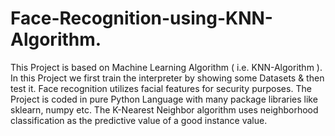 # Face-Recognition-using-KNN-Algorithm.
This Project is based on Machine Learning Algorithm ( i.e. KNN-Algorithm ). In this Project we first train the interpreter by showing some Datasets &amp; then test it. Face recognition utilizes facial features for security purposes. The Project is coded in pure Python Language with many package libraries like sklearn, numpy etc. The K-Nearest Neighbor algorithm uses neighborhood classification as the predictive value of a good instance value.
